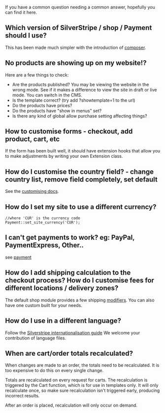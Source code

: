 If you have a common question needing a common answer, hopefully you can find it here.

## Which version of SilverStripe / shop / Payment should I use?

This has been made much simpler with the introduction of [composer](https://getcomposer.org/).

## No products are showing up on my website!?

Here are a few things to check:

 * Are the products published? You may be viewing the website in the wrong mode. See if it makes a difference to view the site in draft or live mode. You can switch in the CMS.
 * Is the template correct? (try add ?showtemplate=1 to the url)
 * Do the products have prices?
 * Do the products have "show in menus" set?
 * Is there any kind of global allow purchase setting affecting things?

## How to customise forms - checkout, add product, cart, etc

If the form has been built well, it should have extension hooks that allow you to make adjustments by writing your own Extension class.

## How do I customise the country field? - change country list, remove field completely, set default

See the [customising docs](../Customisation).

## How do I set my site to use a different currency?

```
//where 'CUR' is the currency code
Payment::set_site_currency('CUR');
```

## I can't get payments to work? eg: PayPal, PaymentExpress, Other..

see [payment](Payment)

## How do I add shipping calculation to the checkout process? How do I customise fees for different locations / delivery zones?

The default shop module provides a few shipping [modifiers](../How_It_Works/Order_Modifiers). You can also have one custom built for your needs.

## How do I use in a different language?

Follow the [Silverstripe internationalisation guide](http://doc.silverstripe.org/framework/en/topics/i18n)
We welcome your contribution of language files.

## When are cart/order totals recalculated?

When changes are made to an order, the totals need to be recalculated. It is too expensive to do this on every single change.

Totals are recalculated on every request for carts. The recalculation is triggered by the Cart function,
which is for use in templates only. It will only recalculate once, so make sure recalculation isn't triggered early, producing incorrect results.

After an order is placed, recalculation will only occur on demand.
